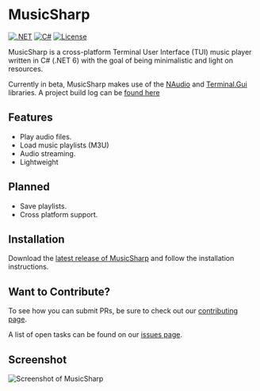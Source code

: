 # MusicSharp
[![.NET](https://github.com/markjamesm/Baseball-Sharp/actions/workflows/dotnet.yml/badge.svg?branch=master)](https://github.com/markjamesm/MusicSharp/actions) [![C#](https://img.shields.io/badge/Language-CSharp-darkgreen.svg)](https://en.wikipedia.org/wiki/C_Sharp_(programming_language)) [![License](https://img.shields.io/badge/License-GPL-orange.svg)](https://www.gnu.org/licenses/gpl-3.0.en.html)

MusicSharp is a cross-platform Terminal User Interface (TUI) music player written in C# (.NET 6) with the goal of being minimalistic and light on resources.

Currently in beta, MusicSharp makes use of the [NAudio](https://github.com/naudio/NAudio) and [Terminal.Gui](https://github.com/migueldeicaza/gui.cs) libraries. A project build log can be [found here](https://markjames.dev/2020-10-25-developing-a-cli-music-player-csharp/)

## Features

- Play audio files.
- Load music playlists (M3U)
- Audio streaming.
- Lightweight

## Planned

- Save playlists.
- Cross platform support.

## Installation

Download the [latest release of MusicSharp](https://github.com/markjamesm/MusicSharp/releases) and follow the installation instructions.

## Want to Contribute?

To see how you can submit PRs, be sure to check out our [contributing page](https://github.com/markjamesm/MusicSharp/blob/main/CONTRIBUTING.md).

A list of open tasks can be found on our [issues page](https://github.com/markjamesm/MusicSharp/issues).

## Screenshot

<img src="https://user-images.githubusercontent.com/20845425/99861949-06763200-2b66-11eb-9d5a-9bf2ea5151ee.png" alt="Screenshot of MusicSharp">
